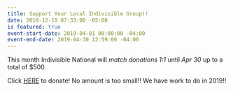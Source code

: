 ```yaml
---
title: Support Your Local Indivisible Group!!
date: 2018-12-10 07:33:00 -05:00
is featured: true
event-start-date: 2019-04-01 00:00:00 -04:00
event-end-date: 2019-04-30 12:59:00 -04:00
---
```


This month Indivisible National will *match donations 1:1* until *Apr 30* up to a total of $500.

Click [HERE](https://secure.actblue.com/donate/indivisibleama411742968#) to donate!  No amount is too small!!  We have work to do in 2019!!


